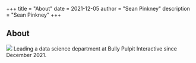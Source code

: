 +++
title = "About"
date = 2021-12-05
author = "Sean Pinkney"
description = "Sean Pinkney"
+++

## About
<img src="https://avatars.githubusercontent.com/spinkney" >
Leading a data science department at Bully Pulpit Interactive since December 2021.
